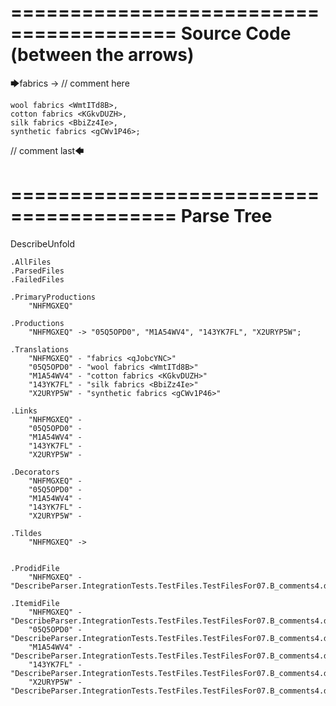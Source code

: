========================================
Source Code (between the arrows)
========================================

🡆fabrics <qJobcYNC> -> // comment here

    wool fabrics <WmtITd8B>,
    cotton fabrics <KGkvDUZH>,
    silk fabrics <BbiZz4Ie>,
    synthetic fabrics <gCWv1P46>;

// comment last🡄

========================================
Parse Tree
========================================
DescribeUnfold

    .AllFiles
    .ParsedFiles
    .FailedFiles

    .PrimaryProductions
        "NHFMGXEQ" 

    .Productions
        "NHFMGXEQ" -> "05Q5OPD0", "M1A54WV4", "143YK7FL", "X2URYP5W";

    .Translations
        "NHFMGXEQ" - "fabrics <qJobcYNC>"
        "05Q5OPD0" - "wool fabrics <WmtITd8B>"
        "M1A54WV4" - "cotton fabrics <KGkvDUZH>"
        "143YK7FL" - "silk fabrics <BbiZz4Ie>"
        "X2URYP5W" - "synthetic fabrics <gCWv1P46>"

    .Links
        "NHFMGXEQ" - 
        "05Q5OPD0" - 
        "M1A54WV4" - 
        "143YK7FL" - 
        "X2URYP5W" - 

    .Decorators
        "NHFMGXEQ" - 
        "05Q5OPD0" - 
        "M1A54WV4" - 
        "143YK7FL" - 
        "X2URYP5W" - 

    .Tildes
        "NHFMGXEQ" -> 


    .ProdidFile
        "NHFMGXEQ" - "DescribeParser.IntegrationTests.TestFiles.TestFilesFor07.B_comments4.ds"

    .ItemidFile
        "NHFMGXEQ" - "DescribeParser.IntegrationTests.TestFiles.TestFilesFor07.B_comments4.ds"
        "05Q5OPD0" - "DescribeParser.IntegrationTests.TestFiles.TestFilesFor07.B_comments4.ds"
        "M1A54WV4" - "DescribeParser.IntegrationTests.TestFiles.TestFilesFor07.B_comments4.ds"
        "143YK7FL" - "DescribeParser.IntegrationTests.TestFiles.TestFilesFor07.B_comments4.ds"
        "X2URYP5W" - "DescribeParser.IntegrationTests.TestFiles.TestFilesFor07.B_comments4.ds"

